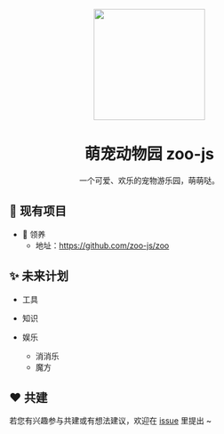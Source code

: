 <p align="center">
  <img width="200" src="https://avatars1.githubusercontent.com/u/70757173?s=200&v=4">
</p>

<h1 align="center">萌宠动物园 zoo-js</h1>

<div align="center">
  一个可爱、欢乐的宠物游乐园，萌萌哒。
</div>

## 🍭 现有项目

- 💖 领养
  - 地址：https://github.com/zoo-js/zoo

## ✨ 未来计划

- 工具

- 知识

- 娱乐
  - 消消乐
  - 魔方

## ❤️ 共建

若您有兴趣参与共建或有想法建议，欢迎在 [issue](https://github.com/zoo-js/welcome/issues) 里提出 ~
